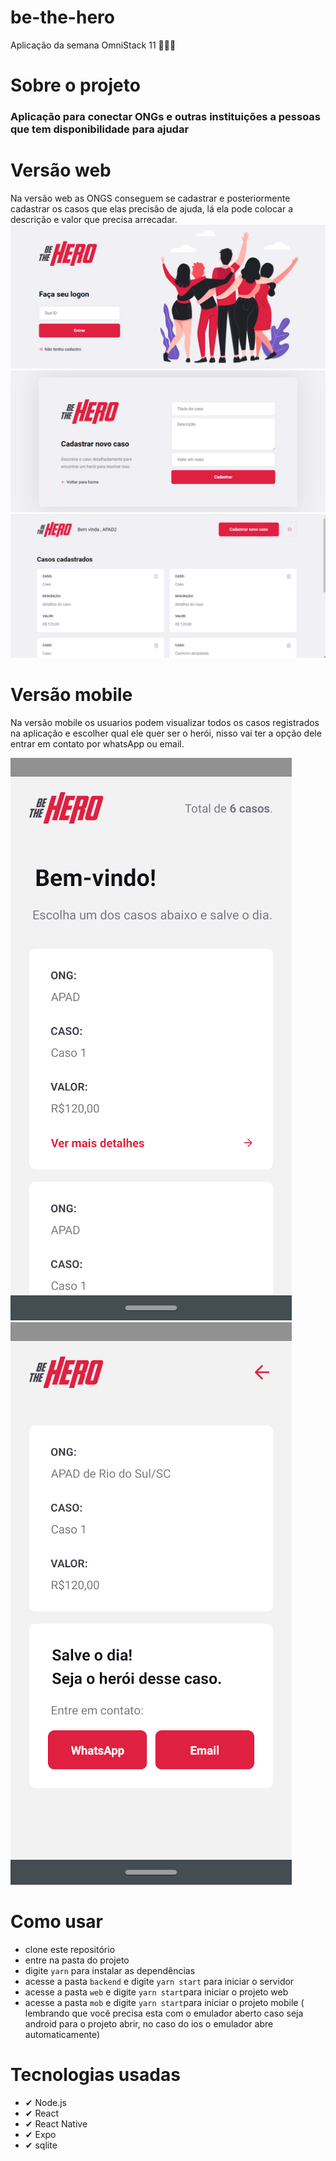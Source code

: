 # be-the-hero
Aplicação da semana OmniStack 11 🚀🚀🚀

# Sobre o projeto
### Aplicação para conectar ONGs e outras instituições a pessoas que tem disponibilidade para ajudar
# Versão web
Na versão web as ONGS conseguem se cadastrar e posteriormente cadastrar os casos que elas precisão de ajuda, lá ela pode colocar a descrição e valor que precisa arrecadar.
![versao web](https://github.com/jvjs3g/be-the-hero/blob/master/login.png)
![versao web](https://github.com/jvjs3g/be-the-hero/blob/master/cadastro.png)
![versao web](https://github.com/jvjs3g/be-the-hero/blob/master/caso.png)

# Versão mobile
Na versão mobile os usuarios podem visualizar todos os casos registrados na aplicação e escolher qual ele quer ser o herói, nisso vai ter a opção dele entrar em contato por whatsApp ou email.


![versão mobile](https://github.com/jvjs3g/be-the-hero/blob/master/bethehero-mobile.png)
![versão mobile](https://github.com/jvjs3g/be-the-hero/blob/master/bethehero-mobile1.png)


# Como usar

* clone este repositório
* entre na pasta do projeto
* digite ```yarn``` para instalar as dependências
* acesse a pasta ```backend``` e digite ```yarn start``` para iniciar o servidor
* acesse a pasta ```web``` e digite ```yarn start```para iniciar o projeto web
* acesse a pasta ```mob``` e digite ```yarn start```para iniciar o projeto mobile ( lembrando que  você precisa esta com o emulador aberto caso seja android para o projeto abrir, no caso do ios o emulador abre automaticamente)

# Tecnologias usadas
* ✔ Node.js
* ✔ React
* ✔ React Native
* ✔ Expo
* ✔ sqlite
 
